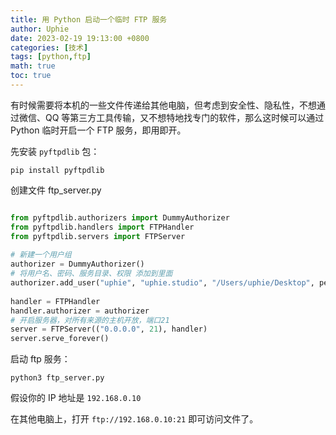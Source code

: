 ```yaml
---
title: 用 Python 启动一个临时 FTP 服务
author: Uphie
date: 2023-02-19 19:13:00 +0800
categories: [技术]
tags: [python,ftp]
math: true
toc: true
---
```


有时候需要将本机的一些文件传递给其他电脑，但考虑到安全性、隐私性，不想通过微信、QQ 等第三方工具传输，又不想特地找专门的软件，那么这时候可以通过 Python 临时开启一个 FTP 服务，即用即开。

先安装 `pyftpdlib` 包：
```shell
pip install pyftpdlib
```

创建文件 ftp_server.py
```python

from pyftpdlib.authorizers import DummyAuthorizer
from pyftpdlib.handlers import FTPHandler
from pyftpdlib.servers import FTPServer
 
# 新建一个用户组
authorizer = DummyAuthorizer()
# 将用户名、密码、服务目录、权限 添加到里面
authorizer.add_user("uphie", "uphie.studio", "/Users/uphie/Desktop", perm="elr")  # adfmw
 
handler = FTPHandler
handler.authorizer = authorizer
# 开启服务器，对所有来源的主机开放，端口21
server = FTPServer(("0.0.0.0", 21), handler)
server.serve_forever()
```

启动 ftp 服务：
```shell
python3 ftp_server.py
```

假设你的 IP 地址是 `192.168.0.10`

在其他电脑上，打开 `ftp://192.168.0.10:21` 即可访问文件了。